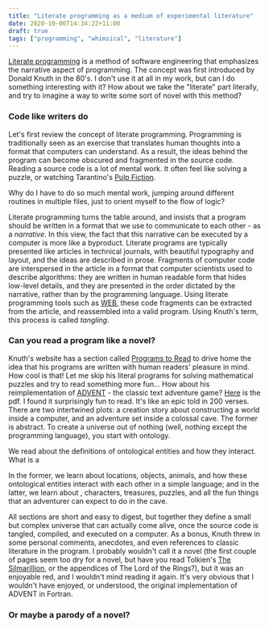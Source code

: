 ```yaml
---
title: "Literate programming as a medium of experimental literature"
date: 2020-10-06T14:34:22+11:00
draft: true
tags: ["programming", "whimsical", "literature"]
---
```

[Literate programming](https://en.wikipedia.org/wiki/Literate_programming) is a method of software engineering that emphasizes the narrative aspect of programming. The concept was first introduced by Donald Knuth in the 80's. I don't use it at all in my work, but can I do something interesting with it? How about we take the "literate" part literally, and try to imagine a way to write some sort of novel with this method?

### Code like writers do
Let's first review the concept of literate programming. Programming is traditionally seen as an exercise that translates human thoughts into a format that computers can understand. As a result, the ideas behind the program can become obscured and fragmented in the source code. Reading a source code is a lot of mental work. It often feel like solving a puzzle, or watching Tarantino's [Pulp Fiction](https://en.wikipedia.org/wiki/Pulp_Fiction). 

Why do I have to do so much mental work, jumping around different routines in multiple files, just to orient myself to the flow of logic? 



Literate programming turns the table around, and insists that a program should be written in a format that we use to communicate to each other - as a *narrative*. In this view, the fact that this narrative can be executed by a computer is more like a byproduct. Literate programs are typically presented like articles in technical journals, with beautiful typography and layout, and the ideas are described in prose. Fragments of computer code are interspersed in the article in a format that computer scientists used to describe algorithms: they are written in human readable form that hides low-level details, and they are presented in the order dictated by the narrative, rather than by the programming language. Using literate programming tools such as [WEB](https://en.wikipedia.org/wiki/Web_(programming_system)), these code fragments can be extracted from the article, and reassembled into a valid program. Using Knuth's term, this process is called *tangling*.

### Can you read a program like a novel?
Knuth's website has a section called [Programs to Read](https://cs.stanford.edu/~knuth/programs.html) to drive home the idea that his programs are written with human readers' pleasure in mind. How cool is that! Let me skip his literal programs for solving mathematical puzzles and try to read something more fun... How about his reimplementation of [ADVENT](https://en.wikipedia.org/wiki/Colossal_Cave_Adventure) - the classic text adventure game? [Here](http://www.literateprogramming.com/adventure.pdf) is the pdf. I found it surprisingly fun to read. It's like an epic told in 200 verses. There are two intertwined plots: a creation story about constructing a world inside a computer, and an adventure set inside a colossal cave. The former is abstract. To create a universe out of nothing (well, nothing except the programming language), you start with ontology. 



We read about the definitions of ontological entities and how they interact. What is a 



In the former, we learn about locations, objects, animals, and how these ontological entities interact with each other in a simple language; and in the latter, we learn about , characters, treasures, puzzles, and all the fun things that an adventurer can expect to do in the cave. 



All sections are short and easy to digest, but together they define a small but complex universe that can actually come alive, once the source code is tangled, compiled, and executed on a computer. As a bonus, Knuth threw in some personal comments, anecdotes, and even references to classic literature in the program. I probably wouldn't call it a novel (the first couple of pages seem too dry for a novel, but have you read Tolkien's [The Silmarillion](https://en.wikipedia.org/wiki/The_Silmarillion), or the appendices of The Lord of the Rings?), but it was an enjoyable red, and I wouldn't mind reading it again. It's very obvious that I wouldn't have enjoyed, or understood, the original implementation of ADVENT in Fortran.

### Or maybe a parody of a novel?
